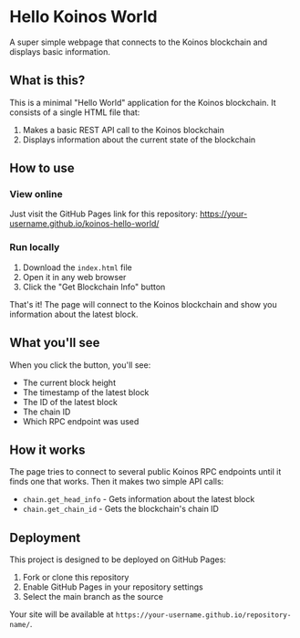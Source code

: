 # Hello Koinos World

A super simple webpage that connects to the Koinos blockchain and displays basic information.

## What is this?

This is a minimal "Hello World" application for the Koinos blockchain. It consists of a single HTML file that:

1. Makes a basic REST API call to the Koinos blockchain
2. Displays information about the current state of the blockchain

## How to use

### View online

Just visit the GitHub Pages link for this repository:
https://your-username.github.io/koinos-hello-world/

### Run locally

1. Download the `index.html` file
2. Open it in any web browser
3. Click the "Get Blockchain Info" button

That's it! The page will connect to the Koinos blockchain and show you information about the latest block.

## What you'll see

When you click the button, you'll see:
- The current block height
- The timestamp of the latest block
- The ID of the latest block
- The chain ID
- Which RPC endpoint was used

## How it works

The page tries to connect to several public Koinos RPC endpoints until it finds one that works. Then it makes two simple API calls:
- `chain.get_head_info` - Gets information about the latest block
- `chain.get_chain_id` - Gets the blockchain's chain ID

## Deployment

This project is designed to be deployed on GitHub Pages:

1. Fork or clone this repository
2. Enable GitHub Pages in your repository settings
3. Select the main branch as the source

Your site will be available at `https://your-username.github.io/repository-name/`.
